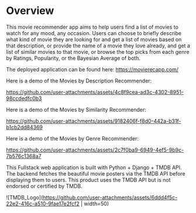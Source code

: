 # Overview

This movie recommender app aims to help users find a list of movies to watch for any mood, any occasion. Users can choose to briefly describe what kind of movie they are looking for and get a list of movies based on that description, or provide the name of a movie they love already, and get a list of similar movies to that movie, or browse the top picks from each genre by Ratings, Popularity, or the Bayesian Average of both. 

The deployed application can be found here: https://movierecapp.com/

Here is a demo of the Movies by Description Recommender:

https://github.com/user-attachments/assets/4c8f9cea-ad3c-4302-8951-98ccdedfc0b3

Here is a demo of the Movies by Similarity Recommender:

https://github.com/user-attachments/assets/9182406f-f8d0-442a-b31f-b1cb2dd84369

Here is a demo of the Movies by Genre Recommender:

https://github.com/user-attachments/assets/2c7f0ba9-6949-4ef5-9b9c-7b576c1368a7

This Fullstack web application is built with Python + Django + TMDB API. The backend fetches the beautiful movie posters via the TMDB API before displaying them to users. This product uses the TMDB API but is not endorsed or certified by TMDB.

![TMDB_Logo](https://github.com/user-attachments/assets/6ddd4f5c-22e2-416c-a510-9fae17e2fcf2 | width=50)


